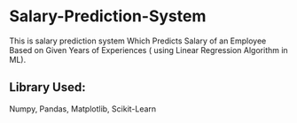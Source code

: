 # Salary-Prediction-System
This is salary prediction system Which Predicts Salary of an Employee Based on Given Years of Experiences ( using Linear Regression Algorithm in ML).

## Library Used:

Numpy, Pandas, Matplotlib, Scikit-Learn
